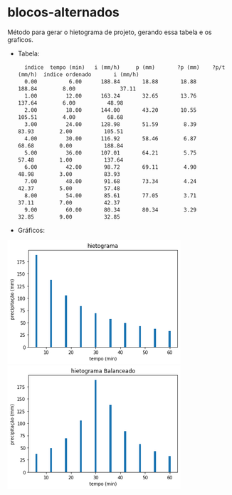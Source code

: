 # blocos-alternados
Método para gerar o hietograma de projeto, gerando essa tabela e os graficos.

* Tabela:

        índice  tempo (min)	  i (mm/h)	   p (mm)	    ?p (mm)	   ?p/t (mm/h)  índice ordenado       i (mm/h)
        0.00	      6.00	    188.84	     18.88	     18.88	    188.84	      8.00              37.11
        1.00	     12.00	    163.24	     32.65	     13.76	    137.64	      6.00	        48.98
        2.00	     18.00	    144.00	     43.20	     10.55	    105.51	      4.00	        68.68
        3.00	     24.00	    128.98	     51.59	      8.39	     83.93	      2.00	        105.51
        4.00	     30.00	    116.92	     58.46	      6.87	     68.68	      0.00	        188.84
        5.00	     36.00	    107.01	     64.21	      5.75	     57.48	      1.00	        137.64
        6.00	     42.00	     98.72	     69.11	      4.90	     48.98	      3.00	        83.93
        7.00	     48.00	     91.68	     73.34	      4.24	     42.37	      5.00	        57.48
        8.00	     54.00	     85.61	     77.05	      3.71	     37.11	      7.00	        42.37
        9.00	     60.00	     80.34	     80.34	      3.29	     32.85	      9.00	        32.85

* Gráficos:

![foto1](post4-img1.png)
![foto1](post4-img2.png)
